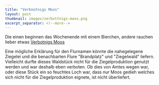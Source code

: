 ```yaml
---
title: "Verbnotnigs Moos"
layout: post
thumbnail: images/verbottnigs-moos.png
excerpt_separator: <!--more-->
---
```


Die einen beginnen das Wochenende mit einem Bierchen, andere rauchen lieber etwas [Verbotnigs Moos](https://s.geo.admin.ch/nuua1lgp77ve)

Eine mögliche Erklärung für den Flurnamen könnte die nahegelegene Ziegelei und die benachbarten Flure "Brandplatz" und "Ziegelwald" liefern. Vielleicht durfte dieses Waldstück nicht für die Ziegelproduktion genutzt werden und war deshalb eben verboten. Ob dies von Amtes wegen war, oder diese Stück ein so feuchtes Loch war, dass nur Moos gedieh welches sich nicht für die Ziegelproduktion eignete, ist nicht überliefert.
<!--more -->
